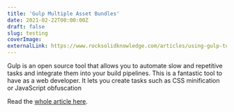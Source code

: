 ```yaml
---
title: 'Gulp Multiple Asset Bundles'
date: 2021-02-22T00:00:00Z
draft: false
slug: testing
coverImage:
externalLink: https://www.rocksolidknowledge.com/articles/using-gulp-to-create-multiple-asset-bundles
---
```


Gulp is an open source tool that allows you to automate slow and repetitive tasks and integrate them into your build pipelines. This is a fantastic tool to have as a web developer. It lets you create tasks such as CSS minification or JavaScript obfuscation

<!--more-->

Read the [whole article here](https://www.rocksolidknowledge.com/articles/using-gulp-to-create-multiple-asset-bundles).
